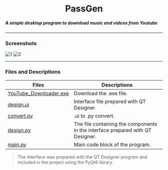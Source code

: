 
<h1 align="center"> PassGen </h1>

##### A simple desktop program to download music and videos from Youtube
---
### Screenshots

![1](https://user-images.githubusercontent.com/43812088/152600723-7825be5a-0725-41cb-85e8-12eb76f5e2a3.png)
![2](https://user-images.githubusercontent.com/43812088/152600745-014c1cf4-9499-4198-ab7b-174fceb7b936.png)

---
### Files and Descriptions

| Files | Descriptions |
| --- | --- |
| [YouTube_Downloader.exe](YouTube_Downloader.exe) | Download the .exe file. |
| [design.ui](design.ui) | Interface file prepared with QT Designer. |
| [convert.py](convert.py) | .ui to .py convert. |
| [design.py](design.py) | The file containing the components in the interface prepared with QT Designer. |
| [main.py](main.py) | Main code block of the program. |

> The interface was prepared with the QT Designer program and included in the project using the PyQt6 library.
